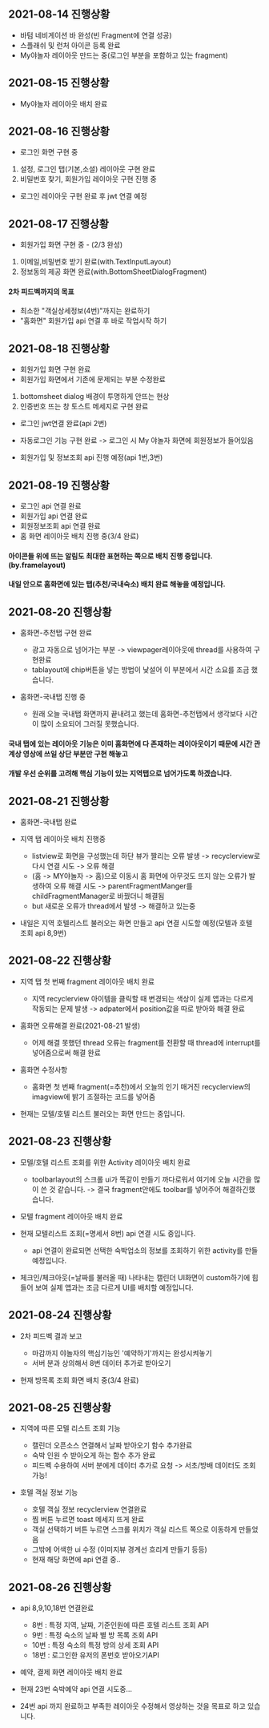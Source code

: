 ## 2021-08-14 진행상황
+ 바텀 네비게이션 바 완성(빈 Fragment에 연결 성공)
+ 스플래쉬 및 런처 아이콘 등록 완료
+ My야놀자 레이아웃 만드는 중(로그인 부분을 포함하고 있는 fragment) 

## 2021-08-15 진행상황
+ My야놀자 레이아웃 배치 완료 

## 2021-08-16 진행상황
+ 로그인 화면 구현 중
1. 설정, 로그인 탭(기본,소셜) 레이아웃 구현 완료
2. 비밀번호 찾기, 회원가입 레이아웃 구현 진행 중 
+ 로그인 레이아웃 구현 완료 후 jwt 연결 예정  

## 2021-08-17 진행상황
+ 회원가입 화면 구현 중 - (2/3 완성) 
1. 이메일,비밀번호 받기 완료(with.TextInputLayout)
2. 정보동의 제공 화면 완료(with.BottomSheetDialogFragment)

#### 2차 피드벡까지의 목표
+ 최소한 "객실상세정보(4번)"까지는 완료하기<br>
+ "홈화면" 회원가입 api 연결 후 바로 작업시작 하기

## 2021-08-18 진행상황
+ 회원가입 화면 구현 완료
+ 회원가입 화면에서 기존에 문제되는 부분 수정완료
1. bottomsheet dialog 배경이 투명하게 안뜨는 현상
2. 인증번호 뜨는 창 토스트 메세지로 구현 완료

+ 로그인 jwt연결 완료(api 2번)
+ 자동로그인 기능 구현 완료 -> 로그인 시 My 야놀자 화면에 회원정보가 들어있음 

+ 회원가입 및 정보조회 api 진행 예정(api 1번,3번)

## 2021-08-19 진행상황
+ 로그인 api 연결 완료
+ 회원가입 api 연결 완료
+ 회원정보조회 api 연결 완료
+ 홈 화면 레이아웃 배치 진행 중(3/4 완료)
#### 아이콘들 위에 뜨는 알림도 최대한 표현하는 쪽으로 배치 진행 중입니다. (by.framelayout)
#### 내일 안으로 홈화면에 있는 탭(추천/국내숙소) 배치 완료 해놓을 예정입니다.  

## 2021-08-20 진행상황
+ 홈화면-추천탭 구현 완료
  + 광고 자동으로 넘어가는 부분 -> viewpager레이아웃에 thread를 사용하여 구현완료 
  + tablayout에 chip버튼을 넣는 방법이 낯설어 이 부분에서 시간 소요를 조금 했습니다.  

+ 홈화면-국내탭 진행 중
  + 원래 오늘 국내탭 화면까지 끝내려고 했는데 홈화면-추천탭에서 생각보다 시간이 많이 소요되어 그러질 못했습니다.  
  
 #### 국내 탭에 있는 레이아웃 기능은 이미 홈화면에 다 존재하는 레이아웃이기 때문에 시간 관계상 영상에 쓰일 상단 부분만 구현 해놓고
 #### 개발 우선 순위를 고려해 핵심 기능이 있는 지역탭으로 넘어가도록 하겠습니다.
 
## 2021-08-21 진행상황
+ 홈화면-국내탭 완료
 
+ 지역 탭 레이아웃 배치 진행중
  + listview로 화면을 구성했는데 하단 뷰가 짤리는 오류 발생 -> recyclerview로 다시 연결 시도 -> 오류 해결
  + (홈 -> MY야놀자 -> 홈)으로 이동시 홈 화면에 아무것도 뜨지 않는 오류가 발생하여 오류 해결 시도 -> parentFragmentManger를 childFragmentManager로 바꿨더니 해결됨
  + but 새로운 오류가 thread에서 발생 -> 해결하고 있는중 
+ 내일은 지역 호텔리스트 불러오는 화면 만들고 api 연결 시도할 예정(모텔과 호텔 조회 api 8,9번)

## 2021-08-22 진행상황
+ 지역 탭 첫 번째 fragment 레이아웃 배치 완료
  + 지역 recyclerview 아이템을 클릭할 때 변경되는 색상이 실제 앱과는 다르게 작동되는 문제 발생 -> adpater에서 position값을 따로 받아와 해결 완료

+ 홈화면 오류해결 완료(2021-08-21 발생)
  + 어제 해결 못했던 thread 오류는 fragment를 전환할 때 thread에 interrupt를 넣어줌으로써 해결 완료

+ 홈화면 수정사항
  + 홈화면 첫 번째 fragment(=추천)에서 오늘의 인기 매거진 recyclerview의 imagview에 밝기 조절하는 코드를 넣어줌
 
 + 현재는 모텔/호텔 리스트 불러오는 화면 만드는 중입니다.

## 2021-08-23 진행상황
+ 모텔/호텔 리스트 조회를 위한 Activity 레이아웃 배치 완료
  + toolbarlayout의 스크롤 ui가 똑같이 만들기 까다로워서 여기에 오늘 시간을 많이 쓴 것 같습니다. -> 결국 fragment안에도 toolbar를 넣어주어 해결하긴했습니다. 
+ 모텔 fragment 레이아웃 배치 완료

+ 현재 모텔리스트 조회(=명세서 8번) api 연결 시도 중입니다.
  + api 연결이 완료되면 선택한 숙박업소의 정보를 조회하기 위한 activity를 만들 예정입니다.

+ 체크인/체크아웃(=날짜를 불러올 때) 나타내는 캘린더 UI화면이 custom하기에 힘들어 보여 실제 앱과는 조금 다르게 UI를 배치할 예정입니다.

## 2021-08-24 진행상황
+ 2차 피드벡 결과 보고 
  + 마감까지 야놀자의 핵심기능인 '예약하기'까지는 완성시켜놓기
  + 서버 분과 상의해서 8번 데이터 추가로 받아오기  

+ 현재 방목록 조회 화면 배치 중(3/4 완료)

## 2021-08-25 진행상황
+ 지역에 따른 모텔 리스트 조회 기능   
  + 캘린더 오픈소스 연결해서 날짜 받아오기 함수 추가완료
  + 숙박 인원 수 받아오게 하는 함수 추가 완료
  + 피드벡 수용하여 서버 분에게 데이터 추가로 요청 -> 서초/방배 데이터도 조회 가능!

+ 호텔 객실 정보 기능
  + 호텔 객실 정보 recyclerview 연결완료
  + 찜 버튼 누르면 toast 메세지 뜨게 완료
  + 객실 선택하기 버튼 누르면 스크롤 위치가 객실 리스트 쪽으로 이동하게 만들었음
  + 그밖에 어색한 ui 수정 (이미지뷰 경계선 흐리게 만들기 등등)
  + 현재 해당 화면에 api 연결 중..

## 2021-08-26 진행상황
+ api 8,9,10,18번 연결완료
  + 8번 : 특정 지역, 날짜, 기준인원에 따른 호텔 리스트 조회 API
  + 9번 : 특정 숙소의 날짜 별 방 목록 조회 API
  + 10번 : 특정 숙소의  특정 방의 상세 조회 API
  + 18번 : 로그인한 유저의 폰번호 받아오기API

+ 예약, 결제 화면 레이아웃 배치 완료
+ 현재 23번 숙박예약 api 연결 시도중...

+ 24번 api 까지 완료하고 부족한 레이아웃 수정해서 영상하는 것을 목표로 하고 있습니다. 


